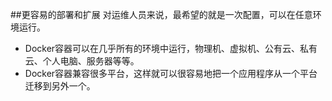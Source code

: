 ##更容易的部署和扩展
对运维人员来说，最希望的就是一次配置，可以在任意环境运行。
* Docker容器可以在几乎所有的环境中运行，物理机、虚拟机、公有云、私有云、个人电脑、服务器等等。
* Docker容器兼容很多平台，这样就可以很容易地把一个应用程序从一个平台迁移到另外一个。
